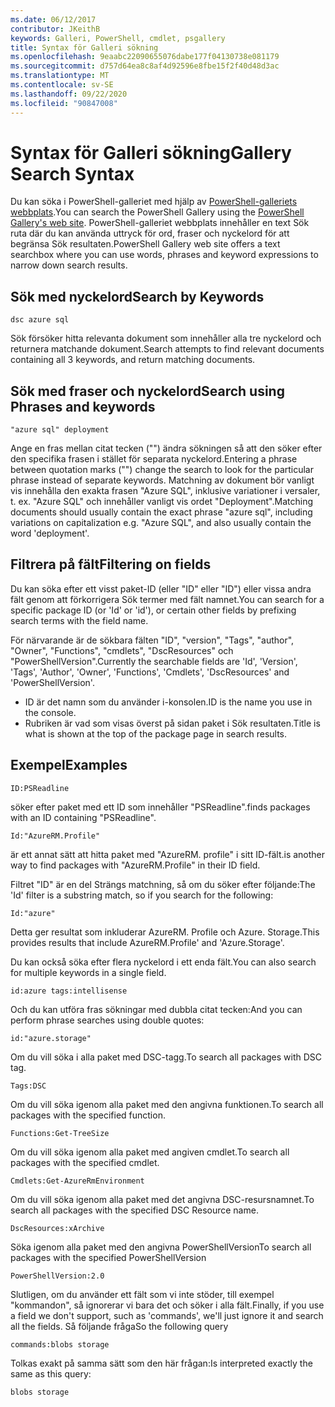 ```yaml
---
ms.date: 06/12/2017
contributor: JKeithB
keywords: Galleri, PowerShell, cmdlet, psgallery
title: Syntax för Galleri sökning
ms.openlocfilehash: 9eaabc22090655076dabe177f04130738e081179
ms.sourcegitcommit: d757d64ea8c8af4d92596e8fbe15f2f40d48d3ac
ms.translationtype: MT
ms.contentlocale: sv-SE
ms.lasthandoff: 09/22/2020
ms.locfileid: "90847008"
---
```

# <a name="gallery-search-syntax"></a><span data-ttu-id="b54d7-103">Syntax för Galleri sökning</span><span class="sxs-lookup"><span data-stu-id="b54d7-103">Gallery Search Syntax</span></span>

<span data-ttu-id="b54d7-104">Du kan söka i PowerShell-galleriet med hjälp av [PowerShell-galleriets webbplats](https://www.powershellgallery.com/).</span><span class="sxs-lookup"><span data-stu-id="b54d7-104">You can search the PowerShell Gallery using the [PowerShell Gallery's web site](https://www.powershellgallery.com/).</span></span> <span data-ttu-id="b54d7-105">PowerShell-galleriet webbplats innehåller en text Sök ruta där du kan använda uttryck för ord, fraser och nyckelord för att begränsa Sök resultaten.</span><span class="sxs-lookup"><span data-stu-id="b54d7-105">PowerShell Gallery web site offers a text searchbox where you can use words, phrases and keyword expressions to narrow down search results.</span></span>

## <a name="search-by-keywords"></a><span data-ttu-id="b54d7-106">Sök med nyckelord</span><span class="sxs-lookup"><span data-stu-id="b54d7-106">Search by Keywords</span></span>

```Syntax
dsc azure sql
```

<span data-ttu-id="b54d7-107">Sök försöker hitta relevanta dokument som innehåller alla tre nyckelord och returnera matchande dokument.</span><span class="sxs-lookup"><span data-stu-id="b54d7-107">Search attempts to find relevant documents containing all 3 keywords, and return matching documents.</span></span>

## <a name="search-using-phrases-and-keywords"></a><span data-ttu-id="b54d7-108">Sök med fraser och nyckelord</span><span class="sxs-lookup"><span data-stu-id="b54d7-108">Search using Phrases and keywords</span></span>

```Syntax
"azure sql" deployment
```

<span data-ttu-id="b54d7-109">Ange en fras mellan citat tecken ("") ändra sökningen så att den söker efter den specifika frasen i stället för separata nyckelord.</span><span class="sxs-lookup"><span data-stu-id="b54d7-109">Entering a phrase between quotation marks ("") change the search to look for the particular phrase instead of separate keywords.</span></span> <span data-ttu-id="b54d7-110">Matchning av dokument bör vanligt vis innehålla den exakta frasen "Azure SQL", inklusive variationer i versaler, t. ex. "Azure SQL" och innehåller vanligt vis ordet "Deployment".</span><span class="sxs-lookup"><span data-stu-id="b54d7-110">Matching documents should usually contain the exact phrase "azure sql", including variations on capitalization e.g. "Azure SQL", and also usually contain the word 'deployment'.</span></span>

## <a name="filtering-on-fields"></a><span data-ttu-id="b54d7-111">Filtrera på fält</span><span class="sxs-lookup"><span data-stu-id="b54d7-111">Filtering on fields</span></span>

<span data-ttu-id="b54d7-112">Du kan söka efter ett visst paket-ID (eller "ID" eller "ID") eller vissa andra fält genom att förkorrigera Sök termer med fält namnet.</span><span class="sxs-lookup"><span data-stu-id="b54d7-112">You can search for a specific package ID (or 'Id' or 'id'), or certain other fields by prefixing search terms with the field name.</span></span>

<span data-ttu-id="b54d7-113">För närvarande är de sökbara fälten "ID", "version", "Tags", "author", "Owner", "Functions", "cmdlets", "DscResources" och "PowerShellVersion".</span><span class="sxs-lookup"><span data-stu-id="b54d7-113">Currently the searchable fields are 'Id', 'Version', 'Tags', 'Author', 'Owner', 'Functions', 'Cmdlets', 'DscResources' and 'PowerShellVersion'.</span></span>

- <span data-ttu-id="b54d7-114">ID är det namn som du använder i-konsolen.</span><span class="sxs-lookup"><span data-stu-id="b54d7-114">ID is the name you use in the console.</span></span>
- <span data-ttu-id="b54d7-115">Rubriken är vad som visas överst på sidan paket i Sök resultaten.</span><span class="sxs-lookup"><span data-stu-id="b54d7-115">Title is what is shown at the top of the package page in search results.</span></span>

## <a name="examples"></a><span data-ttu-id="b54d7-116">Exempel</span><span class="sxs-lookup"><span data-stu-id="b54d7-116">Examples</span></span>

```Syntax
ID:PSReadline
```

<span data-ttu-id="b54d7-117">söker efter paket med ett ID som innehåller "PSReadline".</span><span class="sxs-lookup"><span data-stu-id="b54d7-117">finds packages with an ID containing "PSReadline".</span></span>

```Syntax
Id:"AzureRM.Profile"
```

<span data-ttu-id="b54d7-118">är ett annat sätt att hitta paket med "AzureRM. profile" i sitt ID-fält.</span><span class="sxs-lookup"><span data-stu-id="b54d7-118">is another way to find packages with "AzureRM.Profile" in their ID field.</span></span>

<span data-ttu-id="b54d7-119">Filtret "ID" är en del Strängs matchning, så om du söker efter följande:</span><span class="sxs-lookup"><span data-stu-id="b54d7-119">The 'Id' filter is a substring match, so if you search for the following:</span></span>

```Syntax
Id:"azure"
```

<span data-ttu-id="b54d7-120">Detta ger resultat som inkluderar AzureRM. Profile och Azure. Storage.</span><span class="sxs-lookup"><span data-stu-id="b54d7-120">This provides results that include AzureRM.Profile' and 'Azure.Storage'.</span></span>

<span data-ttu-id="b54d7-121">Du kan också söka efter flera nyckelord i ett enda fält.</span><span class="sxs-lookup"><span data-stu-id="b54d7-121">You can also search for multiple keywords in a single field.</span></span>

```Syntax
id:azure tags:intellisense
```

<span data-ttu-id="b54d7-122">Och du kan utföra fras sökningar med dubbla citat tecken:</span><span class="sxs-lookup"><span data-stu-id="b54d7-122">And you can perform phrase searches using double quotes:</span></span>

```Syntax
id:"azure.storage"
```

<span data-ttu-id="b54d7-123">Om du vill söka i alla paket med DSC-tagg.</span><span class="sxs-lookup"><span data-stu-id="b54d7-123">To search all packages with DSC tag.</span></span>

```Syntax
Tags:DSC
```

<span data-ttu-id="b54d7-124">Om du vill söka igenom alla paket med den angivna funktionen.</span><span class="sxs-lookup"><span data-stu-id="b54d7-124">To search all packages with the specified function.</span></span>

```Syntax
Functions:Get-TreeSize
```

<span data-ttu-id="b54d7-125">Om du vill söka igenom alla paket med angiven cmdlet.</span><span class="sxs-lookup"><span data-stu-id="b54d7-125">To search all packages with the specified cmdlet.</span></span>

```Syntax
Cmdlets:Get-AzureRmEnvironment
```

<span data-ttu-id="b54d7-126">Om du vill söka igenom alla paket med det angivna DSC-resursnamnet.</span><span class="sxs-lookup"><span data-stu-id="b54d7-126">To search all packages with the specified DSC Resource name.</span></span>

```Syntax
DscResources:xArchive
```

<span data-ttu-id="b54d7-127">Söka igenom alla paket med den angivna PowerShellVersion</span><span class="sxs-lookup"><span data-stu-id="b54d7-127">To search all packages with the specified PowerShellVersion</span></span>

```Syntax
PowerShellVersion:2.0
```

<span data-ttu-id="b54d7-128">Slutligen, om du använder ett fält som vi inte stöder, till exempel "kommandon", så ignorerar vi bara det och söker i alla fält.</span><span class="sxs-lookup"><span data-stu-id="b54d7-128">Finally, if you use a field we don't support, such as 'commands', we'll just ignore it and search all the fields.</span></span> <span data-ttu-id="b54d7-129">Så följande fråga</span><span class="sxs-lookup"><span data-stu-id="b54d7-129">So the following query</span></span>

```Syntax
commands:blobs storage
```

<span data-ttu-id="b54d7-130">Tolkas exakt på samma sätt som den här frågan:</span><span class="sxs-lookup"><span data-stu-id="b54d7-130">Is interpreted exactly the same as this query:</span></span>

```Syntax
blobs storage
```

